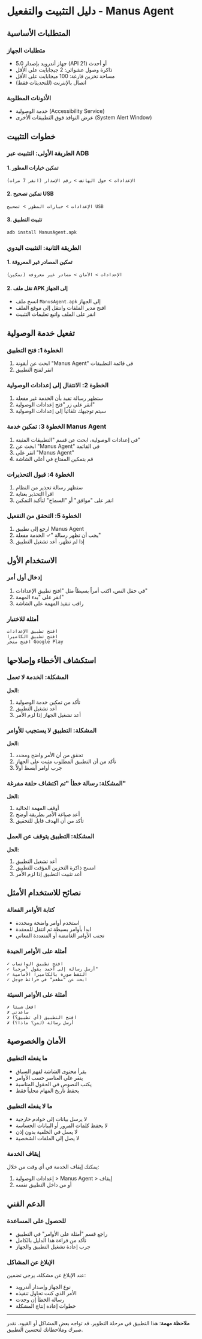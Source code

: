 # دليل التثبيت والتفعيل - Manus Agent

## المتطلبات الأساسية

### متطلبات الجهاز
- جهاز أندرويد بإصدار 5.0 (API 21) أو أحدث
- ذاكرة وصول عشوائي: 2 جيجابايت على الأقل
- مساحة تخزين فارغة: 100 ميجابايت على الأقل
- اتصال بالإنترنت (للتحديثات فقط)

### الأذونات المطلوبة
- خدمة الوصولية (Accessibility Service)
- عرض النوافذ فوق التطبيقات الأخرى (System Alert Window)

## خطوات التثبيت

### الطريقة الأولى: التثبيت عبر ADB

#### 1. تمكين خيارات المطور
```
الإعدادات > حول الهاتف > رقم الإصدار (انقر 7 مرات)
```

#### 2. تمكين تصحيح USB
```
الإعدادات > خيارات المطور > تصحيح USB
```

#### 3. تثبيت التطبيق
```bash
adb install ManusAgent.apk
```

### الطريقة الثانية: التثبيت اليدوي

#### 1. تمكين المصادر غير المعروفة
```
الإعدادات > الأمان > مصادر غير معروفة (تمكين)
```

#### 2. نقل ملف APK إلى الجهاز
- انسخ ملف `ManusAgent.apk` إلى الجهاز
- افتح مدير الملفات وانتقل إلى موقع الملف
- انقر على الملف واتبع تعليمات التثبيت

## تفعيل خدمة الوصولية

### الخطوة 1: فتح التطبيق
1. ابحث عن أيقونة "Manus Agent" في قائمة التطبيقات
2. انقر لفتح التطبيق

### الخطوة 2: الانتقال إلى إعدادات الوصولية
1. ستظهر رسالة تفيد بأن الخدمة غير مفعلة
2. انقر على زر "فتح إعدادات الوصولية"
3. سيتم توجيهك تلقائياً إلى إعدادات الوصولية

### الخطوة 3: تمكين خدمة Manus Agent
1. في إعدادات الوصولية، ابحث عن قسم "التطبيقات المثبتة"
2. ابحث عن "Manus Agent" في القائمة
3. انقر على "Manus Agent"
4. قم بتمكين المفتاح في أعلى الشاشة

### الخطوة 4: قبول التحذيرات
1. ستظهر رسالة تحذير من النظام
2. اقرأ التحذير بعناية
3. انقر على "موافق" أو "السماح" لتأكيد التمكين

### الخطوة 5: التحقق من التفعيل
1. ارجع إلى تطبيق Manus Agent
2. يجب أن تظهر رسالة "✓ الخدمة مفعلة"
3. إذا لم تظهر، أعد تشغيل التطبيق

## الاستخدام الأول

### إدخال أول أمر
1. في حقل النص، اكتب أمراً بسيطاً مثل "افتح تطبيق الإعدادات"
2. انقر على "بدء المهمة"
3. راقب تنفيذ المهمة على الشاشة

### أمثلة للاختبار
```
افتح تطبيق الإعدادات
افتح تطبيق الكاميرا
افتح متجر Google Play
```

## استكشاف الأخطاء وإصلاحها

### المشكلة: الخدمة لا تعمل
**الحل:**
1. تأكد من تمكين خدمة الوصولية
2. أعد تشغيل التطبيق
3. أعد تشغيل الجهاز إذا لزم الأمر

### المشكلة: التطبيق لا يستجيب للأوامر
**الحل:**
1. تحقق من أن الأمر واضح ومحدد
2. تأكد من أن التطبيق المطلوب مثبت على الجهاز
3. جرب أوامر أبسط أولاً

### المشكلة: رسالة خطأ "تم اكتشاف حلقة مفرغة"
**الحل:**
1. أوقف المهمة الحالية
2. أعد صياغة الأمر بطريقة أوضح
3. تأكد من أن الهدف قابل للتحقيق

### المشكلة: التطبيق يتوقف عن العمل
**الحل:**
1. أعد تشغيل التطبيق
2. امسح ذاكرة التخزين المؤقت للتطبيق
3. أعد تثبيت التطبيق إذا لزم الأمر

## نصائح للاستخدام الأمثل

### كتابة الأوامر الفعالة
- استخدم أوامر واضحة ومحددة
- ابدأ بأوامر بسيطة ثم انتقل للمعقدة
- تجنب الأوامر الغامضة أو المتعددة المعاني

### أمثلة على الأوامر الجيدة
```
✓ افتح تطبيق الواتساب
✓ أرسل رسالة إلى أحمد يقول "مرحبا"
✓ التقط صورة بالكاميرا الأمامية
✓ ابحث عن "مطعم" في خرائط جوجل
```

### أمثلة على الأوامر السيئة
```
✗ افعل شيئاً
✗ ساعدني
✗ افتح التطبيق (أي تطبيق؟)
✗ أرسل رسالة (لمن؟ ماذا؟)
```

## الأمان والخصوصية

### ما يفعله التطبيق
- يقرأ محتوى الشاشة لفهم السياق
- ينقر على العناصر حسب الأوامر
- يكتب النصوص في الحقول المناسبة
- يحفظ تاريخ المهام محلياً فقط

### ما لا يفعله التطبيق
- لا يرسل بيانات إلى خوادم خارجية
- لا يحفظ كلمات المرور أو البيانات الحساسة
- لا يعمل في الخلفية بدون إذن
- لا يصل إلى الملفات الشخصية

### إيقاف الخدمة
يمكنك إيقاف الخدمة في أي وقت من خلال:
1. إعدادات الوصولية > Manus Agent > إيقاف
2. أو من داخل التطبيق نفسه

## الدعم الفني

### للحصول على المساعدة
- راجع قسم "أمثلة على الأوامر" في التطبيق
- تأكد من قراءة هذا الدليل بالكامل
- جرب إعادة تشغيل التطبيق والجهاز

### الإبلاغ عن المشاكل
عند الإبلاغ عن مشكلة، يرجى تضمين:
- نوع الجهاز وإصدار أندرويد
- الأمر الذي كنت تحاول تنفيذه
- رسالة الخطأ إن وجدت
- خطوات إعادة إنتاج المشكلة

---

**ملاحظة مهمة**: هذا التطبيق في مرحلة التطوير. قد تواجه بعض المشاكل أو القيود. نقدر صبرك وملاحظاتك لتحسين التطبيق.

